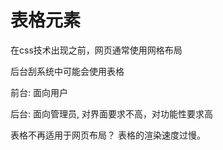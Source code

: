 # 表格元素

在css技术出现之前，网页通常使用网格布局

后台刮系统中可能会使用表格

前台: 面向用户

后台: 面向管理员, 对界面要求不高，对功能性要求高

表格不再适用于网页布局？ 表格的渲染速度过慢。

